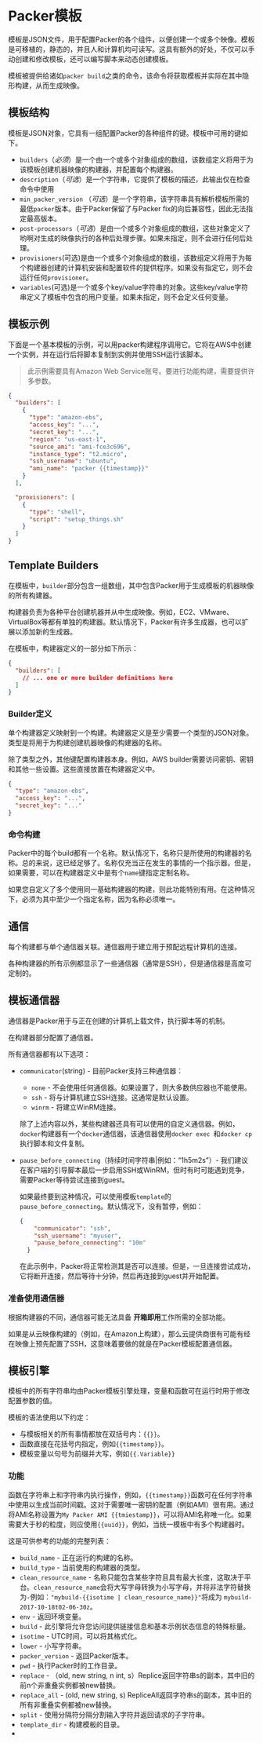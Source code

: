 # Packer模板

模板是JSON文件，用于配置Packer的各个组件，以便创建一个或多个映像。模板是可移植的，静态的，并且人和计算机均可读写。这具有额外的好处，不仅可以手动创建和修改模板，还可以编写脚本来动态创建模板。

模板被提供给诸如`packer build`之类的命令，该命令将获取模板并实际在其中隐形构建，从而生成映像。

## 模板结构

模板是JSON对象，它具有一组配置Packer的各种组件的键。模板中可用的键如下。

- `builders`（*必须*）是一个由一个或多个对象组成的数组，该数组定义将用于为该模板创建机器映像的构建器，并配置每个构建器。
- `description`（*可选*）是一个字符串，它提供了模板的描述，此输出仅在检查命令中使用
- `min_packer_version` （*可选*）是一个字符串，该字符串具有解析模板所需的最低`packer`版本。由于Packer保留了与Packer fix的向后兼容性，因此无法指定最高版本。
- `post-processors`（*可选*）是由一个或多个对象组成的数组，这些对象定义了哟啊对生成的映像执行的各种后处理步骤。如果未指定，则不会进行任何后处理。
- `provisioners`(可选)是由一个或多个对象组成的数组，该数组定义将用于为每个构建器创建的计算机安装和配置软件的提供程序。如果没有指定它，则不会运行任何`provisioner`。
- `variables`(可选)是一个或多个key/value字符串的对象。这些key/value字符串定义了模板中包含的用户变量。如果未指定，则不会定义任何变量。

## 模板示例

下面是一个基本模板的示例，可以用packer构建程序调用它。它将在AWS中创建一个实例，并在运行后将脚本复制到实例并使用SSH运行该脚本。

> 此示例需要具有Amazon Web Service账号。要进行功能构建，需要提供许多参数。

```json
{
  "builders": [
    {
      "type": "amazon-ebs",
      "access_key": "...",
      "secret_key": "...",
      "region": "us-east-1",
      "source_ami": "ami-fce3c696",
      "instance_type": "t2.micro",
      "ssh_username": "ubuntu",
      "ami_name": "packer {{timestamp}}"
    }
  ],

  "provisioners": [
    {
      "type": "shell",
      "script": "setup_things.sh"
    }
  ]
}
```

## Template Builders

在模板中，`builder`部分包含一组数组，其中包含Packer用于生成模板的机器映像的所有构建器。

构建器负责为各种平台创建机器并从中生成映像。例如，EC2、VMware、VirtualBox等都有单独的构建器。默认情况下，Packer有许多生成器，也可以扩展以添加新的生成器。

在模板中，构建器定义的一部分如下所示：

```json
{
  "builders": [
    // ... one or more builder definitions here
  ]
}
```

### Builder定义

单个构建器定义映射到一个构建。构建器定义是至少需要一个类型的JSON对象。类型是将用于为构建创建机器映像的构建器的名称。

除了类型之外，其他键配置构建器本身。例如，AWS builder需要访问密钥、密钥和其他一些设置。这些直接放置在构建器定义中。

```json
{
  "type": "amazon-ebs",
  "access_key": "...",
  "secret_key": "..."
}
```

### 命令构建

Packer中的每个build都有一个名称。默认情况下，名称只是所使用的构建器的名称。总的来说，这已经足够了。名称仅充当正在发生的事情的一个指示器。但是，如果需要，可以在构建器定义中是有个`name`键指定定制名称。

如果您自定义了多个使用同一基础构建器的构建，则此功能特别有用。在这种情况下，必须为其中至少一个指定名称，因为名称必须唯一。

## 通信

每个构建都与单个通信器关联。通信器用于建立用于预配远程计算机的连接。

各种构建器的所有示例都显示了一些通信器（通常是SSH），但是通信器是高度可定制的。

## 模板通信器

通信器是Packer用于与正在创建的计算机上载文件，执行脚本等的机制。

在构建器部分配置了通信器。

所有通信器都有以下选项：

- `communicator`(string) - 目前Packer支持三种通信器：

  - `none` - 不会使用任何通信器。如果设置了，则大多数供应器也不能使用。
  - `ssh` - 将与计算机建立SSH连接。这通常是默认设置。
  - `winrm` - 将建立WinRM连接。

  除了上述内容以外，某些构建器还具有可以使用的自定义通信器。例如，`docker`构建器有一个`docker`通信器，该通信器使用`docker exec `和`docker cp`执行脚本和文件复制。
  
- `pause_before_connecting`（持续时间字符串|例如：“1h5m2s”）- 我们建议在客户端的引导脚本最后一步启用SSH或WinRM，但时有时可能遇到竞争，需要Packer等待尝试连接到guest。

  如果最终要到这种情况，可以使用模板`template`的`pause_before_connecting`。默认情况下，没有暂停，例如：

  ```json
  {
      "communicator": "ssh",
      "ssh_username": "myuser",
      "pause_before_connecting": "10m"
    }
  ```

  在此示例中，Packer将正常检测其是否可以连接。但是，一旦连接尝试成功，它将断开连接，然后等待十分钟，然后再连接到guest并开始配置。

### 准备使用通信器

根据构建器的不同，通信器可能无法具备 **开箱即用**工作所需的全部功能。

如果是从云映像构建的（例如，在Amazon上构建），那么云提供商很有可能有经在映像上预先配置了SSH，这意味着要做的就是在Packer模板配置通信器。



## 模板引擎

模板中的所有字符串均由Packer模板引擎处理，变量和函数可在运行时用于修改配置参数的值。

模板的语法使用以下约定：

- 与模板相关的所有事情都放在双括号内：`{{}}`。
- 函数直接在花括号内指定，例如`{{timestamp}}`。
- 模板变量以句号为前缀并大写，例如`{{.Variable}}`

### 功能

函数在字符串上和字符串内执行操作，例如，`{{timestamp}}`函数可在任何字符串中使用以生成当前时间戳。这对于需要唯一密钥的配置（例如AMI）很有用。通过将AMI名称设置为`My Packer AMI {{tmiestamp}}`，可以将AMI名称唯一化。如果需要大于秒的粒度，则应使用`{{uuid}}`，例如，当统一模板中有多个构建器时。

这是可供参考的功能的完整列表：

- `build_name` - 正在运行的构建的名称。
- `build_type` - 当前使用的构建器的类型。
- `clean_resource_name` - 名称只能包含某些字符且具有最大长度，这取决于平台。`clean_resource_name`会将大写字母转换为小写字母，并将非法字符替换为`-`例如：`"mybuild-{{isotime | clean_resource_name}}"`将成为 `mybuild-2017-10-18t02-06-30z`。
- `env` - 返回环境变量。
- `build` - 此引擎将允许您访问提供链接信息和基本示例状态信息的特殊标量。
-  `isotime` - UTC时间，可以将其格式化。
-  `lower` - 小写字符串。
-  `packer_version` - 返回Packer版本。
-  `pwd` - 执行Packer时的工作目录。
-  `replace` - （old, new string, n int, s）Replice返回字符串s的副本，其中旧的前n个非重叠实例都被new替换。
-  `replace_all` - (old, new string, s)  RepliceAll返回字符串s的副本，其中旧的所有非重叠实例都被new替换。
-  `split` - 使用分隔符分隔分割输入字符并返回请求的子字符串。
-  `template_dir` - 构建模板的目录。
-  

